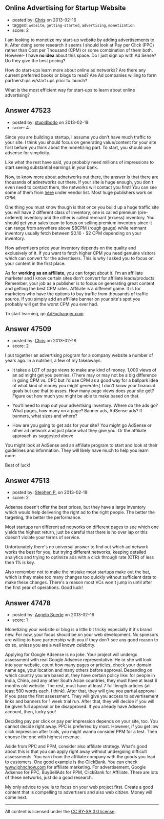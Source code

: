 ## Online Advertising for Startup Website

- posted by: [Chris](https://stackexchange.com/users/-1/21721-chris) on 2013-02-16
- tagged: `website`, `getting-started`, `advertising`, `monetization`
- score: 2

I am looking to monetize my start-up website by adding advertisements to it.
After doing some research it seems I should look at Pay per Click (PPC) rather than Cost per Thousand (CPM) or some combination of them both. However- I have **no idea** about this space. Do I just sign up with Ad Sense? Do they give the best pricing?

How do start-ups learn more about online ad networks? Are there any current preferred books or blogs to read? Are Ad companies willing to form partnerships w/start ups prior to launch?

What is the most efficient way for start-ups to learn about online advertising? 


## Answer 47523

- posted by: [stupidbodo](https://stackexchange.com/users/-1/25086-stupidbodo) on 2013-02-19
- score: 4

<p>Since you are building a startup, I assume you don't have much traffic to your site. I think you should focus on generating value/content for your site first before you think about the monetizing part. To start, you should use adsense for simplicity.</p>

<p>Like what the rest have said, you probably need millions of impressions to start seeing substantial earnings in your bank.</p>

<p>Now, to know more about adnetworks out there, the answer is that there are thousands of adnetworks out there. If your site is huge enough, you don't even need to contact them, the networks will contact you first! You can see some of them from <a href="http://support.google.com/adxbuyer/bin/answer.py?hl=en&amp;answer=186777" rel="nofollow">here</a> under vendor list. Most huge publishers work on CPM.</p>

<p>One thing you must know though is that once you build up a huge traffic site you will have 2 different class of inventory, one is called premium (pre-ordered) inventory and the other is called remnant (excess) inventory. You should get your sales team to focus on selling premium inventory since it can range from anywhere above $8CPM (rough gauge) while remnant inventory usually fetch between $0.10 - $2 CPM depending on your inventory.</p>

<p>How advertisers price your inventory depends on the quality and exclusively of it. If you want to fetch higher CPM you need genuine visitors which can convert for the advertisers. This is why I asked you to focus on your content in the first place.</p>

<p>As for <strong>working as an affiliate</strong>, you can forget about it. I'm an affiliate marketer and I know certain sites don't convert for affiliate leads/products. Remember, your job as a publisher is to focus on generating great content and getting the best CPM rates. Affiliate is a different game. It is for marketers who have the options to buy traffic from thousands of traffic source. If you simply add an affiliate banner on your site's spot you probably will get the worst CPM you ever had. </p>

<p>To start learning, go <a href="http://AdExchanger.com" rel="nofollow">AdExchanger.com</a> </p>



## Answer 47509

- posted by: [Chris](https://stackexchange.com/users/-1/412-chris) on 2013-02-18
- score: 2

I put together an advertising program for a company website a number of years ago. In a nutshell, a few of my takeaways:

- It takes a LOT of page views to make any kind of money. 1,000 views of an ad might get you pennies. (There may or may not be a big difference in going CPM vs. CPC but I'd use CPM as a good way for a ballpark idea of what kind of money you might generate.) I don't know your financial goals but use that to asses. How many page views does your site get? Figure out how much you might be able to make based on that.

- You'll need to map out your advertising inventory. Where do the ads go? What pages, how many on a page? Banner ads, AdSense ads? If banners, what sizes and where?

- How are you going to get ads for your site? You might go AdSense or other ad network and just place what they give you. Or the affiliate approach as suggested above.

You might look at AdSense and an affiliate program to start and look at their guidelines and information. They will likely have much to help you learn more.

Best of luck!



## Answer 47513

- posted by: [Stephen P.](https://stackexchange.com/users/-1/25058-stephen-p) on 2013-02-18
- score: 2

Adsense doesn't offer the best prices, but they have a large inventory which would help delivering the right ad to the right people. The better the targeting, the better the performance. 


Most startups run different ad networks on different pages to see which one yields the highest return, just be careful that there is no over lap or this doesn't violate your terms of service. 

Unfortunately there's no universal answer to find out which ad network works the best for you, but trying different networks, keeping detailed analytics and trying to optimize ads with a click through rate (CTR) of less then 1% is key. 

Also remember not to make the mistake most startups make out the bat, which is they make too many changes too quickly without sufficient data to make these changes. There's a reason most VCs won't jump in until after the first year of operations. Good luck! 


## Answer 47478

- posted by: [Angelo Suerte](https://stackexchange.com/users/-1/23923-angelo-suerte) on 2013-02-16
- score: 1

Monetizing your website or blog is a little bit tricky especially if it's brand new. For now, your focus should be on your web development. No sponsors are willing to have partnership with you if they don't see any good reason to do so, unless you are a well known celebrity.

Applying for Google Adsense is no joke. Your project will undergo assessment with real Google Adsense representative. He or she will look into your website, count how many pages or articles, check your domain name age, your location and many others before approval. Depending on which country you are based at, they have certain policy like: for people in India, China, and any other South Asian countries, they must have at least 6 months old website. The rest, must have at least 7 full length articles (at least 500 words each, I think). After that, they will give you partial approval if you pass the first assessment. They will give you access to advertisement links and banners for 1 week trial run. After that, they will decide if you will be given full approval or be disapproved. If you already have Adsense account, then, lucky you!

Deciding pay per click or pay per impression depends on your site, too. You cannot decide right away. PPC is preferred by most. However, if you get low click impression after trials, you might wanna consider PPM for a test. Then choose the one with highest revenue. 

Aside from PPC and PPM, consider also affiliate strategy. What's good about this is that you can apply right away without undergoing difficult assessments. You earn from the affiliate company with the goods you lead to customers. One good example is the ClickBank. You can check www.johnchow.com for affiliate marketing. For advertisement, Google Adsense for PPC, BuySellAds for PPM, ClickBank for Affiliate. There are lots of these networks, just do a good research.

My only advice to you is to focus on your web project first. Create a good content that is compelling to advertisers and also web citizen. Money will come next.





---

All content is licensed under the [CC BY-SA 3.0 license](https://creativecommons.org/licenses/by-sa/3.0/).
